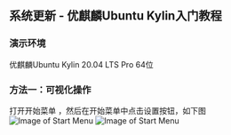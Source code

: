 ## 系统更新 - 优麒麟Ubuntu Kylin入门教程

### 演示环境

优麒麟Ubuntu Kylin 20.04 LTS Pro 64位

### 方法一：可视化操作

打开开始菜单 ，然后在开始菜单中点击设置按钮，如下图
![Image of Start Menu](https://guangya.github.io/ubuntukylin/images/2021/07/26/v2-da7e52a6cb528f9ca1d572fd6121563c_b.png)
![Image of Start Menu](/ubuntukylin/assets/images/2021/07/26/v2-da7e52a6cb528f9ca1d572fd6121563c_b.png)